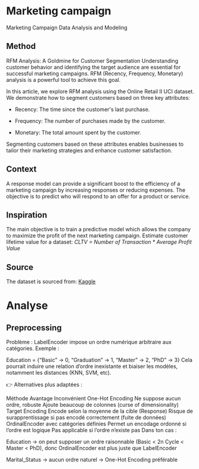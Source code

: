# Marketing campaign
Marketing Campaign Data Analysis and Modeling 

## Method
RFM Analysis: A Goldmine for Customer Segmentation
Understanding customer behavior and identifying the target audience are essential for successful marketing campaigns. 
RFM (Recency, Frequency, Monetary) analysis is a powerful tool to achieve this goal.

In this article, we explore RFM analysis using the Online Retail II UCI dataset. We demonstrate how to segment customers based on three key attributes: 

- Recency: The time since the customer's last purchase. 

- Frequency: The number of purchases made by the customer.

- Monetary: The total amount spent by the customer.

Segmenting customers based on these attributes enables businesses to tailor their marketing strategies and enhance customer satisfaction.
## Context
A response model can provide a significant boost to the efficiency of a marketing campaign by increasing responses or reducing expenses.
The objective is to predict who will respond to an offer for a product or service.
## Inspiration
The main objective is to train a predictive model which allows the company to maximize the profit of the next marketing campaign.
Estimate customer lifetime value for a dataset: *CLTV = Number of Transaction * Average Profit Value*
## Source
The dataset is sourced from: [Kaggle](https://www.kaggle.com/datasets/rodsaldanha/arketing-campaign)


# Analyse

## Preprocessing

Problème : LabelEncoder impose un ordre numérique arbitraire aux catégories. Exemple :

Education = {“Basic” → 0, “Graduation” → 1, “Master” → 2, “PhD” → 3}
Cela pourrait induire une relation d’ordre inexistante et biaiser les modèles, notamment les distances (KNN, SVM, etc).

👉 Alternatives plus adaptées :

Méthode	Avantage	Inconvénient
One-Hot Encoding	Ne suppose aucun ordre, robuste	Ajoute beaucoup de colonnes (curse of dimensionality)
Target Encoding	Encode selon la moyenne de la cible (Response)	Risque de surapprentissage si pas encodé correctement (fuite de données)
OrdinalEncoder avec catégories définies	Permet un encodage ordonné si l’ordre est logique	Pas applicable si l’ordre n’existe pas
Dans ton cas :

Education → on peut supposer un ordre raisonnable (Basic < 2n Cycle < Master < PhD), donc OrdinalEncoder est plus juste que LabelEncoder

Marital_Status → aucun ordre naturel → One-Hot Encoding préférable
